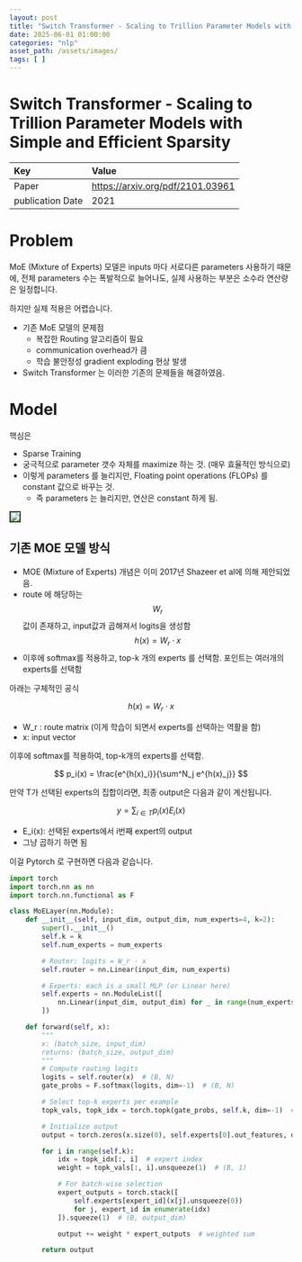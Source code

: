 ```yaml
---
layout: post
title: "Switch Transformer - Scaling to Trillion Parameter Models with Simple and Efficient Sparsity"
date: 2025-06-01 01:00:00
categories: "nlp"
asset_path: /assets/images/
tags: [ ]
---
```


# Switch Transformer - Scaling to Trillion Parameter Models with Simple and Efficient Sparsity

| Key              | Value                            |
|:-----------------|:---------------------------------|
| Paper            | https://arxiv.org/pdf/2101.03961 |
| publication Date | 2021                             |


# Problem

MoE (Mixture of Experts) 모델은 inputs 마다 서로다른 parameters 사용하기 때문에,
전체 parameters 수는 폭발적으로 늘어나도, 실제 사용하는 부분은 소수라 연산량은 일정합니다.

하지만 실제 적용은 어렵습니다. 
- 기존 MoE 모델의 문제점
    - 복잡한 Routing 알고리즘이 필요
    - communication overhead가 큼
    - 학습 불안정성 gradient exploding 현상 발생
- Switch Transformer 는 이러한 기존의 문제들을 해결하였음. 

# Model 

핵심은
 - Sparse Training 
 - 궁극적으로 parameter 갯수 자체를 maximize 하는 것. (매우 효율적인 방식으로)
 - 이렇게 parameters 를 늘리지만, Floating point operations (FLOPs) 를 constant 값으로 바꾸는 것. 
    - 즉 parameters 는 늘리지만, 연산은 constant 하게 됨.  

<img src="{{ page.asset_path }}switch_transformer_model.png" class="img-responsive img-rounded img-fluid center" style="border: 2px solid #333333">


## 기존 MOE 모델 방식

- MOE (Mixture of Experts) 개념은 이미 2017년 Shazeer et al에 의해 제안되었음. 
- route 에 해당하는 $$ W_r $$ 값이 존재하고, input값과 곱해져서 logits을 생성함 $$ h(x) = W_r \cdot x $$
- 이후에 softmax를 적용하고, top-k 개의 experts 를 선택함. 포인트는 여러개의 experts를 선택함

아래는 구체적인 공식

$$ h(x) = W_r \cdot x $$

- W_r : route matrix (이게 학습이 되면서 experts를 선택하는 역활을 함)
- x: input vector

이후에 softmax를 적용하여, top-k개의 experts를 선택함.

$$ p_i(x) = \frac{e^{h(x)_i}}{\sum^N_j e^{h(x)_j}} $$

만약 T가 선택된 experts의 집합이라면, 최종 output은 다음과 같이 계산됩니다.

$$ y = \sum_{i \in T} p_i(x) E_i(x) $$

- E_i(x): 선택된 experts에서 i번째 expert의 output
- 그냥 곱하기 하면 됨

이걸 Pytorch 로 구현하면 다음과 같습니다. 

```python
import torch
import torch.nn as nn
import torch.nn.functional as F

class MoELayer(nn.Module):
    def __init__(self, input_dim, output_dim, num_experts=4, k=2):
        super().__init__()
        self.k = k
        self.num_experts = num_experts

        # Router: logits = W_r · x
        self.router = nn.Linear(input_dim, num_experts)

        # Experts: each is a small MLP (or Linear here)
        self.experts = nn.ModuleList([
            nn.Linear(input_dim, output_dim) for _ in range(num_experts)
        ])

    def forward(self, x):
        """
        x: (batch_size, input_dim)
        returns: (batch_size, output_dim)
        """
        # Compute routing logits
        logits = self.router(x)  # (B, N)
        gate_probs = F.softmax(logits, dim=-1)  # (B, N)

        # Select top-k experts per example
        topk_vals, topk_idx = torch.topk(gate_probs, self.k, dim=-1)  # (B, k)

        # Initialize output
        output = torch.zeros(x.size(0), self.experts[0].out_features, device=x.device)

        for i in range(self.k):
            idx = topk_idx[:, i]  # expert index
            weight = topk_vals[:, i].unsqueeze(1)  # (B, 1)

            # For batch-wise selection
            expert_outputs = torch.stack([
                self.experts[expert_id](x[j].unsqueeze(0))
                for j, expert_id in enumerate(idx)
            ]).squeeze(1)  # (B, output_dim)

            output += weight * expert_outputs  # weighted sum

        return output
```

